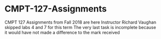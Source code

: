 # CMPT-127-Assignments
CMPT 127 Assignments from Fall 2018 are here
Instructor Richard Vaughan skipped labs 4 and 7 for this term
The very last task is incomplete because it would have not made a difference to the mark received
